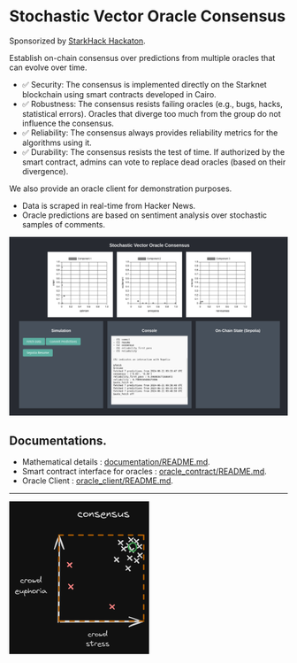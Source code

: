 # Stochastic Vector Oracle Consensus

Sponsorized by [StarkHack Hackaton](https://ethglobal.com/events/starkhack).

Establish on-chain consensus over predictions from multiple oracles that can evolve over time.
- ✅ Security: The consensus is implemented directly on the Starknet blockchain using smart contracts developed in Cairo.
- ✅ Robustness: The consensus resists failing oracles (e.g., bugs, hacks, statistical errors). Oracles that diverge too much from the group do not influence the consensus.
- ✅ Reliability: The consensus always provides reliability metrics for the algorithms using it.
- ✅ Durability: The consensus resists the test of time. If authorized by the smart contract, admins can vote to replace dead oracles (based on their divergence).

We also provide an oracle client for demonstration purposes.
- Data is scraped in real-time from Hacker News.
- Oracle predictions are based on sentiment analysis over stochastic samples of comments.


![](resources/application_screenshot.png)

## Documentations.

- Mathematical details : [documentation/README.md](documentation/README.md).
- Smart contract interface for oracles : [oracle_contract/README.md](oracle_contract/README.md).
- Oracle Client : [oracle_client/README.md](oracle_client/README.md).

---

![](resources/consensus_graphic.png)